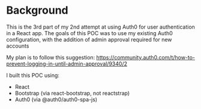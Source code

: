 # Background

This is the 3rd part of my 2nd attempt at using Auth0 for user authentication in a React app. The goals of this POC was to use my existing Auth0 configuration, with the addition of admin approval required for new accounts

My plan is to follow this suggestion: https://community.auth0.com/t/how-to-prevent-logging-in-until-admin-approval/9340/2

I built this POC using:

-   React
-   Bootstrap (via react-bootstrap, not reactstrap)
-   Auth0 (via @auth0/auth0-spa-js)
